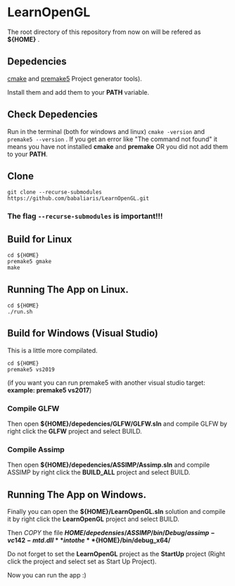 # LearnOpenGL

The root directory of this repository from now on will be refered as **${HOME}** .

## Depedencies
[cmake](https://cmake.org/download/) and [premake5](https://premake.github.io/) Project generator tools).

Install them and add them to your **PATH** variable.

## Check Depedencies
Run in the terminal (both for windows and linux) `cmake -version` and `premake5 --version` .
If you get an error like "The command not found" it means you have not installed **cmake** and **premake** OR
you did not add them to your **PATH**.


## Clone
`git clone --recurse-submodules https://github.com/babaliaris/LearnOpenGL.git`
### The flag `--recurse-submodules` is **important**!!!

## Build for Linux
```
cd ${HOME}
premake5 gmake
make
```

## Running The App on Linux.
```
cd ${HOME}
./run.sh
```


## Build for Windows (Visual Studio)
This is a little more compilated.

```
cd ${HOME}
premake5 vs2019
``` 
(if you want you can run premake5 with another visual studio target: **example: premake5 vs2017**)

### Compile GLFW
Then open **${HOME}/depedencies/GLFW/GLFW.sln** and compile GLFW by right click the **GLFW** project and select BUILD.

### Compile Assimp
Then open **${HOME}/depedencies/ASSIMP/Assimp.sln** and compile ASSIMP by right click the **BUILD_ALL** project and select BUILD.

## Running The App on Windows.
Finally you can open the **${HOME}/LearnOpenGL.sln** solution and compile it by right click the **LearnOpenGL** project and select BUILD.

Then *COPY* the file **${HOME}/depedensies/ASSIMP/bin/Debug/assimp-vc142-mtd.dll** into the **${HOME}/bin/debug_x64/**

Do not forget to set the **LearnOpenGL** project as the **StartUp** project (Right click the project and select set as Start Up Project).

Now you can run the app :)
